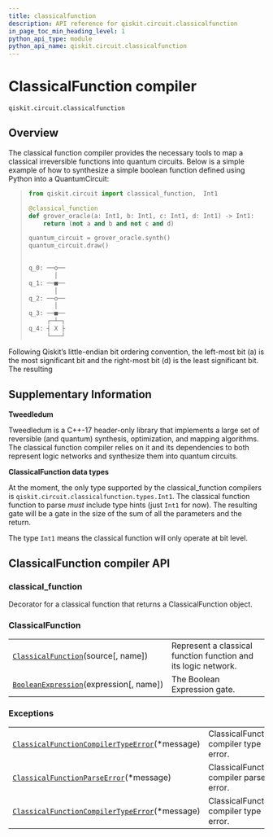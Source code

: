 ```yaml
---
title: classicalfunction
description: API reference for qiskit.circuit.classicalfunction
in_page_toc_min_heading_level: 1
python_api_type: module
python_api_name: qiskit.circuit.classicalfunction
---
```


<span id="module-qiskit.circuit.classicalfunction" />

<span id="qiskit-circuit-classicalfunction" />

# ClassicalFunction compiler

<span id="module-qiskit.circuit.classicalfunction" />

`qiskit.circuit.classicalfunction`

## Overview

The classical function compiler provides the necessary tools to map a classical irreversible functions into quantum circuits. Below is a simple example of how to synthesize a simple boolean function defined using Python into a QuantumCircuit:

> ```python
> from qiskit.circuit import classical_function,  Int1
>
> @classical_function
> def grover_oracle(a: Int1, b: Int1, c: Int1, d: Int1) -> Int1:
>     return (not a and b and not c and d)
>
> quantum_circuit = grover_oracle.synth()
> quantum_circuit.draw()
> ```
>
> ```python
>           
> q_0: ──o──
>        │  
> q_1: ──■──
>        │  
> q_2: ──o──
>        │  
> q_3: ──■──
>      ┌─┴─┐
> q_4: ┤ X ├
>      └───┘
> ```

Following Qiskit’s little-endian bit ordering convention, the left-most bit (a) is the most significant bit and the right-most bit (d) is the least significant bit. The resulting

## Supplementary Information

**Tweedledum**

Tweedledum is a C++-17 header-only library that implements a large set of reversible (and quantum) synthesis, optimization, and mapping algorithms. The classical function compiler relies on it and its dependencies to both represent logic networks and synthesize them into quantum circuits.

**ClassicalFunction data types**

At the moment, the only type supported by the classical\_function compilers is `qiskit.circuit.classicalfunction.types.Int1`. The classical function function to parse *must* include type hints (just `Int1` for now). The resulting gate will be a gate in the size of the sum of all the parameters and the return.

The type `Int1` means the classical function will only operate at bit level.

## ClassicalFunction compiler API

### classical\_function

Decorator for a classical function that returns a ClassicalFunction object.

### ClassicalFunction

|                                                                                                                                                                                                        |                                                                |
| ------------------------------------------------------------------------------------------------------------------------------------------------------------------------------------------------------ | -------------------------------------------------------------- |
| [`ClassicalFunction`](qiskit.circuit.classicalfunction.ClassicalFunction#qiskit.circuit.classicalfunction.ClassicalFunction "qiskit.circuit.classicalfunction.ClassicalFunction")(source\[, name])     | Represent a classical function function and its logic network. |
| [`BooleanExpression`](qiskit.circuit.classicalfunction.BooleanExpression#qiskit.circuit.classicalfunction.BooleanExpression "qiskit.circuit.classicalfunction.BooleanExpression")(expression\[, name]) | The Boolean Expression gate.                                   |

### Exceptions

|                                                                                                                                                                                                                                                                  |                                         |
| ---------------------------------------------------------------------------------------------------------------------------------------------------------------------------------------------------------------------------------------------------------------- | --------------------------------------- |
| [`ClassicalFunctionCompilerTypeError`](qiskit.circuit.classicalfunction.ClassicalFunctionCompilerTypeError#qiskit.circuit.classicalfunction.ClassicalFunctionCompilerTypeError "qiskit.circuit.classicalfunction.ClassicalFunctionCompilerTypeError")(\*message) | ClassicalFunction compiler type error.  |
| [`ClassicalFunctionParseError`](qiskit.circuit.classicalfunction.ClassicalFunctionParseError#qiskit.circuit.classicalfunction.ClassicalFunctionParseError "qiskit.circuit.classicalfunction.ClassicalFunctionParseError")(\*message)                             | ClassicalFunction compiler parse error. |
| [`ClassicalFunctionCompilerTypeError`](qiskit.circuit.classicalfunction.ClassicalFunctionCompilerTypeError#qiskit.circuit.classicalfunction.ClassicalFunctionCompilerTypeError "qiskit.circuit.classicalfunction.ClassicalFunctionCompilerTypeError")(\*message) | ClassicalFunction compiler type error.  |


